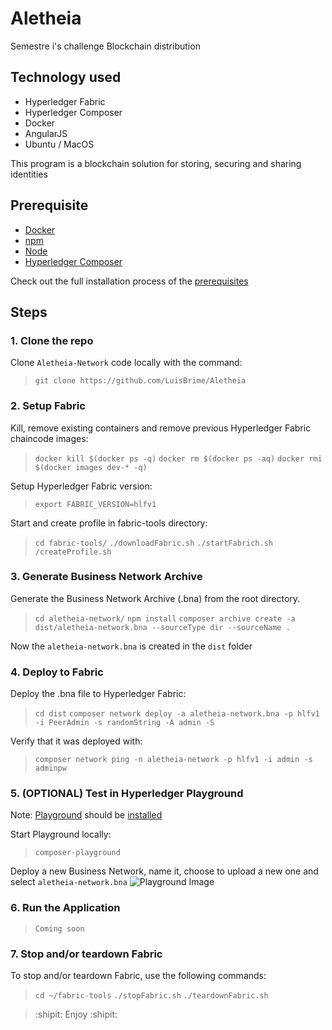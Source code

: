 # Aletheia
Semestre i's challenge Blockchain distribution 

## Technology used
- Hyperledger Fabric
- Hyperledger Composer
- Docker
- AngularJS
- Ubuntu / MacOS

This program is a blockchain solution for storing, securing and sharing identities

## Prerequisite
- [Docker](https://www.docker.com/)
- [npm](https://www.npmjs.com/)
- [Node](https://nodejs.org/en/)
- [Hyperledger Composer](https://hyperledger.github.io/composer/installing/development-tools.html)

Check out the full installation process of the [prerequisites](https://hyperledger.github.io/composer/installing/development-tools.html)

## Steps

### 1. Clone the repo
Clone `Aletheia-Network` code locally with the command:
>`git clone https://github.com/LuisBrime/Aletheia`

### 2. Setup Fabric
Kill, remove existing containers and remove previous Hyperledger Fabric chaincode images:
>`docker kill $(docker ps -q)`
>`docker rm $(docker ps -aq)`
>`docker rmi $(docker images dev-* -q)`

Setup Hyperledger Fabric version:
>`export FABRIC_VERSION=hlfv1`

Start and create profile in fabric-tools directory:
>`cd fabric-tools/`
>`./downloadFabric.sh`
>`./startFabrich.sh`
>`/createProfile.sh`

### 3. Generate Business Network Archive
Generate the Business Network Archive (.bna) from the root directory.
>`cd aletheia-network/`
>`npm install`
>`composer archive create -a dist/aletheia-network.bna --sourceType dir --sourceName .`

Now the `aletheia-network.bna` is created in the `dist` folder

### 4. Deploy to Fabric
Deploy the .bna file to Hyperledger Fabric:
>`cd dist`
>`composer network deploy -a aletheia-network.bna -p hlfv1 -i PeerAdmin -s randomString -A admin -S`

Verify that it was deployed with:
>`composer network ping -n aletheia-network -p hlfv1 -i admin -s adminpw`

### 5. (OPTIONAL) Test in Hyperledger Playground
Note: [Playground](https://hyperledger.github.io/composer/tutorials/playground-guide.html) should be [installed](https://hyperledger.github.io/composer/installing/using-playground-locally.html)

Start Playground locally:
>`composer-playground`

Deploy a new Business Network, name it, choose to upload a new one and select `aletheia-network.bna`
![Playground Image](https://www.google.com.mx/url?sa=i&rct=j&q=&esrc=s&source=images&cd=&cad=rja&uact=8&ved=0ahUKEwiwtc23tprXAhXC5yYKHYgJCNoQjRwIBw&url=https%3A%2F%2Fhyperledger.github.io%2Fcomposer%2Fplayground%2Fplayground-index.html&psig=AOvVaw2zw6lAQAWG7BnPOE8M-MfF&ust=1509524315127722)

### 6. Run the Application
>`Coming soon`

### 7. Stop and/or teardown Fabric
To stop and/or teardown Fabric, use the following commands:
>`cd ~/fabric-tools`
>`./stopFabric.sh`
>`./teardownFabric.sh`


> :shipit:  Enjoy   :shipit: